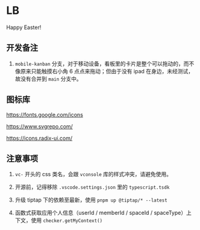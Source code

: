 # LB

Happy Easter!

## 开发备注

1. `mobile-kanban` 分支，对于移动设备，看板里的卡片是整个可以拖动的，而不像原来只能触摸右小角 6 点点来拖动；但由于没有 ipad 在身边，未经测试，故没有合并到 `main` 分支中。


## 图标库

https://fonts.google.com/icons

https://www.svgrepo.com/

https://icons.radix-ui.com/

## 注意事项

1. `vc-` 开头的 css 类名，会跟 `vconsole` 库的样式冲突，请避免使用。

2. 开源前，记得移除 `.vscode.settings.json` 里的 `typescript.tsdk`

3. 升级 tiptap 下的依赖至最新，使用 `pnpm up @tiptap/* --latest`

4. 函数式获取应用个人信息（userId / memberId / spaceId / spaceType）上下文，使用 `checker.getMyContext()` 

